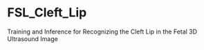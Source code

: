 # FSL_Cleft_Lip
Training and Inference for Recognizing the Cleft Lip in the Fetal 3D Ultrasound Image
